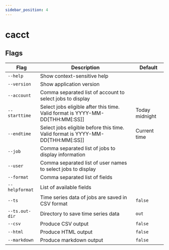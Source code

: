```yaml
---
sidebar_position: 4
---
```


# cacct

## Flags

| Flag           | Description                                                                    | Default        |
|----------------|--------------------------------------------------------------------------------|----------------|
| `--help`       | Show context-sensitive help                                                    |                |
| `--version`    | Show application version                                                       |                |
| `--account`    | Comma separated list of account to select jobs to display                      |                |
| `--starttime`  | Select jobs eligible after this time. Valid format is YYYY-MM-DD[THH\:MM[\:SS]]  | Today midnight |
| `--endtime`    | Select jobs eligible before this time. Valid format is YYYY-MM-DD[THH\:MM[\:SS]] | Current time   |
| `--job`        | Comma separated list of jobs to display information                            |                |
| `--user`       | Comma separated list of user names to select jobs to display                   |                |
| `--format`     | Comma separated list of fields                                                 |                |
| `--helpformat` | List of available fields                                                       |                |
| `--ts`         | Time series data of jobs are saved in CSV format                               | `false`        |
| `--ts.out-dir` | Directory to save time series data                                             | `out`          |
| `--csv`        | Produce CSV output                                                             | `false`        |
| `--html`       | Produce HTML output                                                            | `false`        |
| `--markdown`   | Produce markdown output                                                        | `false`        |
